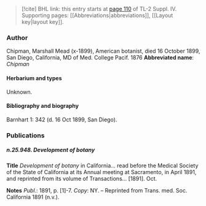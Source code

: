 > [!cite] BHL link: this entry starts at [page 110](https://www.biodiversitylibrary.org/page/33265787) of TL-2 Suppl. IV.
> Supporting pages: [[Abbreviations|abbreviations]], [[Layout key|layout key]].

### Author

Chipman, Marshall Mead (x-1899), American botanist, died 16 October 1899, San Diego, California, MD of Med. College Pacif. 1876 
**Abbreviated name**: *Chipman*

#### Herbarium and types

Unknown.

#### Bibliography and biography

Barnhart 1: 342 (d. 16 Oct 1899, San Diego).

### Publications

##### n.25.948. Development of botany

**Title**
*Development of botany* in California... read before the Medical Society of the State of California at its Annual meeting at Sacramento, in April 1891, and reprinted from its volume of Transactions... \[1891\]. Oct.

**Notes**
*Publ*.: 1891, p. \[1\]-7. *Copy*: NY. – Reprinted from Trans. med. Soc. California 1891 (n.v.).

